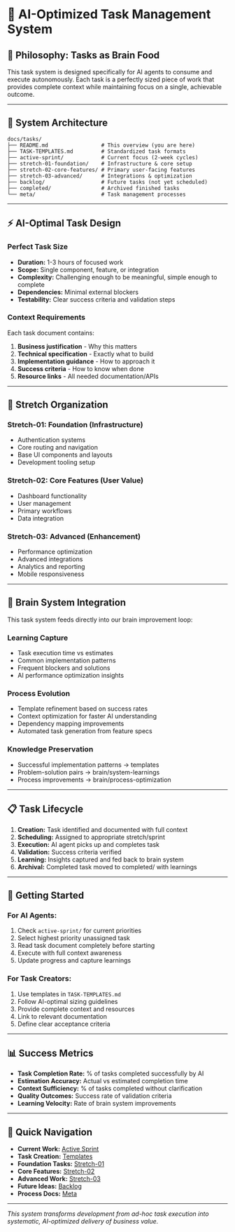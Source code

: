 # 🎯 AI-Optimized Task Management System

## 🧠 **Philosophy: Tasks as Brain Food**

This task system is designed specifically for AI agents to consume and execute autonomously. Each task is a perfectly sized piece of work that provides complete context while maintaining focus on a single, achievable outcome.

---

## 📁 **System Architecture**

```
docs/tasks/
├── README.md                 # This overview (you are here)
├── TASK-TEMPLATES.md         # Standardized task formats
├── active-sprint/            # Current focus (2-week cycles)
├── stretch-01-foundation/    # Infrastructure & core setup
├── stretch-02-core-features/ # Primary user-facing features  
├── stretch-03-advanced/      # Integrations & optimization
├── backlog/                  # Future tasks (not yet scheduled)
├── completed/                # Archived finished tasks
└── meta/                     # Task management processes
```

---

## ⚡ **AI-Optimal Task Design**

### **Perfect Task Size**
- **Duration:** 1-3 hours of focused work
- **Scope:** Single component, feature, or integration
- **Complexity:** Challenging enough to be meaningful, simple enough to complete
- **Dependencies:** Minimal external blockers
- **Testability:** Clear success criteria and validation steps

### **Context Requirements**
Each task document contains:
1. **Business justification** - Why this matters
2. **Technical specification** - Exactly what to build
3. **Implementation guidance** - How to approach it
4. **Success criteria** - How to know when done
5. **Resource links** - All needed documentation/APIs

---

## 🎯 **Stretch Organization**

### **Stretch-01: Foundation** (Infrastructure)
- Authentication systems
- Core routing and navigation
- Base UI components and layouts
- Development tooling setup

### **Stretch-02: Core Features** (User Value)
- Dashboard functionality
- User management
- Primary workflows
- Data integration

### **Stretch-03: Advanced** (Enhancement)
- Performance optimization
- Advanced integrations
- Analytics and reporting
- Mobile responsiveness

---

## 🔄 **Brain System Integration**

This task system feeds directly into our brain improvement loop:

### **Learning Capture**
- Task execution time vs estimates
- Common implementation patterns
- Frequent blockers and solutions
- AI performance optimization insights

### **Process Evolution**
- Template refinement based on success rates
- Context optimization for faster AI understanding
- Dependency mapping improvements
- Automated task generation from feature specs

### **Knowledge Preservation**
- Successful implementation patterns → templates
- Problem-solution pairs → brain/system-learnings
- Process improvements → brain/process-optimization

---

## 📋 **Task Lifecycle**

1. **Creation:** Task identified and documented with full context
2. **Scheduling:** Assigned to appropriate stretch/sprint
3. **Execution:** AI agent picks up and completes task
4. **Validation:** Success criteria verified
5. **Learning:** Insights captured and fed back to brain system
6. **Archival:** Completed task moved to completed/ with learnings

---

## 🚀 **Getting Started**

### **For AI Agents:**
1. Check `active-sprint/` for current priorities
2. Select highest priority unassigned task
3. Read task document completely before starting
4. Execute with full context awareness
5. Update progress and capture learnings

### **For Task Creators:**
1. Use templates in `TASK-TEMPLATES.md`
2. Follow AI-optimal sizing guidelines
3. Provide complete context and resources
4. Link to relevant documentation
5. Define clear acceptance criteria

---

## 📊 **Success Metrics**

- **Task Completion Rate:** % of tasks completed successfully by AI
- **Estimation Accuracy:** Actual vs estimated completion time
- **Context Sufficiency:** % of tasks completed without clarification
- **Quality Outcomes:** Success rate of validation criteria
- **Learning Velocity:** Rate of brain system improvements

---

## 🔗 **Quick Navigation**

- **Current Work:** [Active Sprint](./active-sprint/)
- **Task Creation:** [Templates](./TASK-TEMPLATES.md)
- **Foundation Tasks:** [Stretch-01](./stretch-01-foundation/)
- **Core Features:** [Stretch-02](./stretch-02-core-features/)
- **Advanced Work:** [Stretch-03](./stretch-03-advanced/)
- **Future Ideas:** [Backlog](./backlog/)
- **Process Docs:** [Meta](./meta/)

---

*This system transforms development from ad-hoc task execution into systematic, AI-optimized delivery of business value.*
